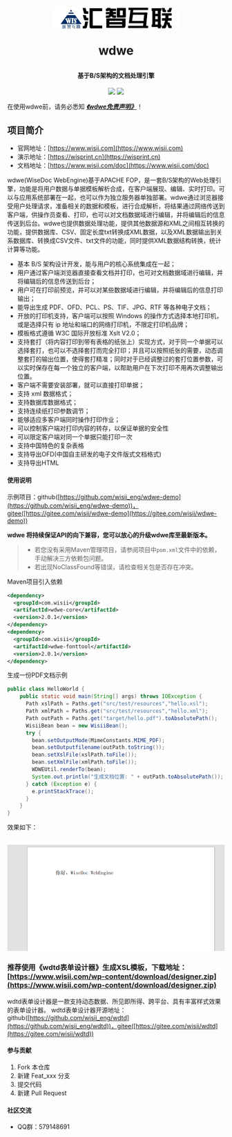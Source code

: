<p align="center">
	<img alt="logo" src="./wdwe-core/src/main/resources/images/logo_01.png">
</p>
<h1 align="center" style="margin: 30px 0 30px; font-weight: bold;">wdwe</h1>
<h4 align="center">基于B/S架构的文档处理引擎</h4>
<p align="center">
	<a href="https://gitee.com/wisii/wdwe/stargazers"><img src="https://gitee.com/wisii/wdwe/badge/star.svg?theme=dark"></a>
	<a href="https://gitee.com/wisii/wdwe"><img src="https://img.shields.io/badge/wdwe-v2.0.1-brightgreen.svg"></a>
</p>

在使用wdwe前，请务必悉知 [***《wdwe免责声明》***](免责声明.md)！

## 项目简介
- 官网地址：[https://www.wisii.com](https://www.wisii.com)
- 演示地址：[https://wisprint.cn](https://wisprint.cn)
- 文档地址：[https://www.wisii.com/doc](https://www.wisii.com/doc)


wdwe(WiseDoc WebEngine)基于APACHE FOP，是一套B/S架构的Web处理引擎，功能是将用户数据与单据模板解析合成，在客户端展现、编辑、实时打印。可以与应用系统部署在一起，也可以作为独立服务器单独部署。wdwe通过浏览器接受用户处理请求，准备相关的数据和模板，进行合成解析，将结果通过网络传送到客户端，供操作员查看、打印，也可以对文档数据域进行编辑，并将编辑后的信息传送到后台。wdwe也提供数据处理功能，提供其他数据源和XML之间相互转换的功能，提供数据库、CSV、固定长度txt转换成XML数据，以及XML数据输出到关系数据库、转换成CSV文件、txt文件的功能，同时提供XML数据结构转换，统计计算等功能。

* 基本 B/S 架构设计开发，能与用户的核心系统集成在一起；
* 用户通过客户端浏览器直接查看文档并打印，也可对文档数据域进行编辑，并将编辑后的信息传送到后台；
* 用户可在打印前预览，并可以对某些数据域进行编辑，并将编辑后的信息打印输出；
* 能导出生成 PDF、OFD、PCL、PS、TIF、JPG、RTF 等各种电子文档；
* 开放的打印机支持，客户端可以按照 Windows 的操作方式选择本地打印机，或是选择只有 ip 地址和端口的网络打印机，不限定打印机品牌；
* 模板格式遵循 W3C 国际开放标准 Xslt V2.0；
* 支持套打（将内容打印到带有表格的纸张上）实现方式，对于同一个单据可以选择套打，也可以不选择套打而完全打印；并且可以按照纸张的需要，动态调整套打的输出位置，使得套打精准；同时对于已经调整过的套打位置参数，可以实时保存在每一个独立的客户端，以帮助用户在下次打印不用再次调整输出位置。
* 客户端不需要安装部署，就可以直接打印单据；
* 支持 xml 数据格式；
* 支持数据库数据格式；
* 支持连续纸打印参数调节；
* 能够适应多客户端同时操作打印作业；
* 可以控制客户端对打印内容的转存，以保证单据的安全性
* 可以限定客户端对同一个单据只能打印一次
* 支持中国特色的复杂表格
* 支持导出OFD(中国自主研发的电子文件版式文档格式)
* 支持导出HTML


#### 使用说明

示例项目：github([https://github.com/wisii_eng/wdwe-demo](https://github.com/wisii_eng/wdwe-demo))，gitee([https://gitee.com/wisii/wdwe-demo](https://gitee.com/wisii/wdwe-demo))

**wdwe 将持续保证API的向下兼容，您可以放心的升级wdwe库至最新版本。**

> - 若您没有采用Maven管理项目，请参阅项目中`pom.xml`文件中的依赖，手动解决三方依赖包问题。
> - 若出现NoClassFound等错误，请检查相关包是否存在冲突。

Maven项目引入依赖
```xml
<dependency>
  <groupId>com.wisii</groupId>
  <artifactId>wdwe-core</artifactId>
  <version>2.0.1</version>
</dependency>
<dependency>
  <groupId>com.wisii</groupId>
  <artifactId>wdwe-fonttool</artifactId>
  <version>2.0.1</version>
</dependency>
```

生成一份PDF文档示例

```java
public class HelloWorld {
    public static void main(String[] args) throws IOException {
      Path xslPath = Paths.get("src/test/resources","hello.xsl");
      Path xmlPath = Paths.get("src/test/resources","hello.xml");
      Path outPath = Paths.get("target/hello.pdf").toAbsolutePath();
      WisiiBean bean = new WisiiBean();
      try {
        bean.setOutputMode(MimeConstants.MIME_PDF);
        bean.setOutputfilename(outPath.toString());
        bean.setXslFile(xslPath.toFile());
        bean.setXmlFile(xmlPath.toFile());
        WDWEUtil.renderTo(bean);
        System.out.println("生成文档位置: " + outPath.toAbsolutePath());
      } catch (Exception e) {
        e.printStackTrace();
      }
    }
}
```

效果如下：

![示例](./wdwe-core/doc/pdf/示例.png)

### 推荐使用《wdtd表单设计器》生成XSL模板，下载地址：[https://www.wisii.com/wp-content/download/designer.zip](https://www.wisii.com/wp-content/download/designer.zip)
wdtd表单设计器是一款支持动态数据、所见即所得、跨平台、具有丰富样式效果的表单设计器。
wdtd表单设计器开源地址：github([https://github.com/wisii_eng/wdtd](https://github.com/wisii_eng/wdtd))，gitee([https://gitee.com/wisii/wdtd](https://gitee.com/wisii/wdtd))
#### 参与贡献

1.  Fork 本仓库
2.  新建 Feat_xxx 分支
3.  提交代码
4.  新建 Pull Request

#### 社区交流

- QQ群：579148691